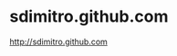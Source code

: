 sdimitro.github.com
==================

<a href="http://sdimitro.github.com">http://sdimitro.github.com</a>

